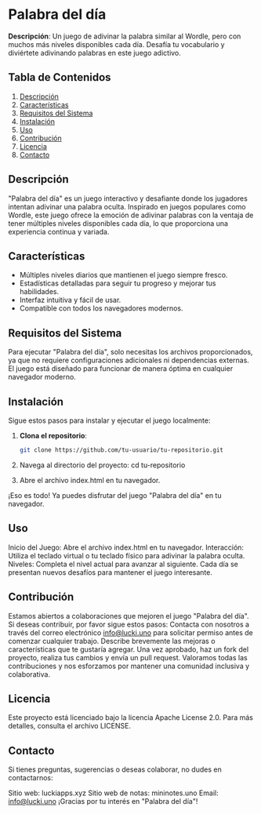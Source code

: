# Palabra del día

**Descripción**: Un juego de adivinar la palabra similar al Wordle, pero con muchos más niveles disponibles cada día. Desafía tu vocabulario y diviértete adivinando palabras en este juego adictivo.

## Tabla de Contenidos

1. [Descripción](#descripción)
2. [Características](#características)
3. [Requisitos del Sistema](#requisitos-del-sistema)
4. [Instalación](#instalación)
5. [Uso](#uso)
6. [Contribución](#contribución)
7. [Licencia](#licencia)
8. [Contacto](#contacto)

## Descripción

"Palabra del día" es un juego interactivo y desafiante donde los jugadores intentan adivinar una palabra oculta. Inspirado en juegos populares como Wordle, este juego ofrece la emoción de adivinar palabras con la ventaja de tener múltiples niveles disponibles cada día, lo que proporciona una experiencia continua y variada.

## Características

- Múltiples niveles diarios que mantienen el juego siempre fresco.
- Estadísticas detalladas para seguir tu progreso y mejorar tus habilidades.
- Interfaz intuitiva y fácil de usar.
- Compatible con todos los navegadores modernos.

## Requisitos del Sistema

Para ejecutar "Palabra del día", solo necesitas los archivos proporcionados, ya que no requiere configuraciones adicionales ni dependencias externas. El juego está diseñado para funcionar de manera óptima en cualquier navegador moderno.

## Instalación

Sigue estos pasos para instalar y ejecutar el juego localmente:

1. **Clona el repositorio**:

   ```bash
   git clone https://github.com/tu-usuario/tu-repositorio.git
2. Navega al directorio del proyecto:
   cd tu-repositorio
3. Abre el archivo index.html en tu navegador.

¡Eso es todo! Ya puedes disfrutar del juego "Palabra del día" en tu navegador.

## Uso
Inicio del Juego: Abre el archivo index.html en tu navegador.
Interacción: Utiliza el teclado virtual o tu teclado físico para adivinar la palabra oculta.
Niveles: Completa el nivel actual para avanzar al siguiente. Cada día se presentan nuevos desafíos para mantener el juego interesante.

## Contribución
Estamos abiertos a colaboraciones que mejoren el juego "Palabra del día". Si deseas contribuir, por favor sigue estos pasos:
Contacta con nosotros a través del correo electrónico info@lucki.uno para solicitar permiso antes de comenzar cualquier trabajo.
Describe brevemente las mejoras o características que te gustaría agregar.
Una vez aprobado, haz un fork del proyecto, realiza tus cambios y envía un pull request.
Valoramos todas las contribuciones y nos esforzamos por mantener una comunidad inclusiva y colaborativa.

## Licencia
Este proyecto está licenciado bajo la licencia Apache License 2.0. Para más detalles, consulta el archivo LICENSE.

## Contacto
Si tienes preguntas, sugerencias o deseas colaborar, no dudes en contactarnos:

Sitio web: luckiapps.xyz
Sitio web de notas: mininotes.uno
Email: info@lucki.uno
¡Gracias por tu interés en "Palabra del día"!

